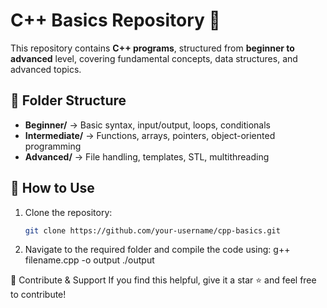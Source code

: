 # C++ Basics Repository 🚀  

This repository contains **C++ programs**, structured from **beginner to advanced** level, covering fundamental concepts, data structures, and advanced topics.

## 📂 Folder Structure  
- **Beginner/** → Basic syntax, input/output, loops, conditionals  
- **Intermediate/** → Functions, arrays, pointers, object-oriented programming  
- **Advanced/** → File handling, templates, STL, multithreading  

## 🔧 How to Use  
1. Clone the repository:  
   ```sh
   git clone https://github.com/your-username/cpp-basics.git
2. Navigate to the required folder and compile the code using:
   g++ filename.cpp -o output
   ./output

🌟 Contribute & Support
   If you find this helpful, give it a star ⭐ and feel free to contribute!
